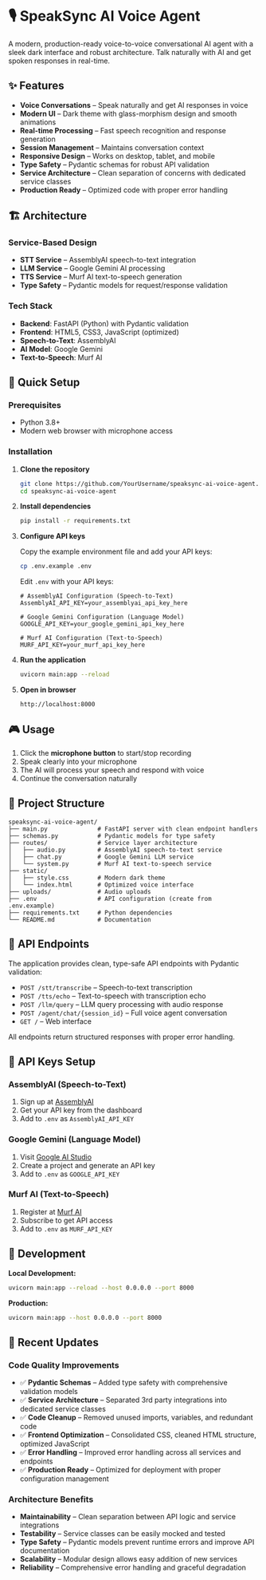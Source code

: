  # 🎙️ SpeakSync AI Voice Agent

 A modern, production-ready voice-to-voice conversational AI agent with a sleek dark interface and robust architecture. Talk naturally with AI and get spoken responses in real-time.

 ## ✨ Features

 - **Voice Conversations** – Speak naturally and get AI responses in voice
 - **Modern UI** – Dark theme with glass-morphism design and smooth animations
 - **Real-time Processing** – Fast speech recognition and response generation
 - **Session Management** – Maintains conversation context
 - **Responsive Design** – Works on desktop, tablet, and mobile
 - **Type Safety** – Pydantic schemas for robust API validation
 - **Service Architecture** – Clean separation of concerns with dedicated service classes
 - **Production Ready** – Optimized code with proper error handling

 ## 🏗️ Architecture

 ### Service-Based Design
 - **STT Service** – AssemblyAI speech-to-text integration
 - **LLM Service** – Google Gemini AI processing
 - **TTS Service** – Murf AI text-to-speech generation
 - **Type Safety** – Pydantic models for request/response validation

 ### Tech Stack
 - **Backend**: FastAPI (Python) with Pydantic validation
 - **Frontend**: HTML5, CSS3, JavaScript (optimized)
 - **Speech-to-Text**: AssemblyAI
 - **AI Model**: Google Gemini
 - **Text-to-Speech**: Murf AI

 ## 🚀 Quick Setup

 ### Prerequisites
 - Python 3.8+
 - Modern web browser with microphone access

 ### Installation

 1. **Clone the repository**
    ```bash
    git clone https://github.com/YourUsername/speaksync-ai-voice-agent.git
    cd speaksync-ai-voice-agent
    ```

 2. **Install dependencies**
    ```bash
    pip install -r requirements.txt
    ```

 3. **Configure API keys**

    Copy the example environment file and add your API keys:
    ```bash
    cp .env.example .env
    ```

    Edit `.env` with your API keys:
    ```env
    # AssemblyAI Configuration (Speech-to-Text)
    AssemblyAI_API_KEY=your_assemblyai_api_key_here

    # Google Gemini Configuration (Language Model)
    GOOGLE_API_KEY=your_google_gemini_api_key_here

    # Murf AI Configuration (Text-to-Speech)
    MURF_API_KEY=your_murf_api_key_here
    ```

 4. **Run the application**
    ```bash
    uvicorn main:app --reload
    ```

 5. **Open in browser**
    ```
    http://localhost:8000
    ```

 ## 🎮 Usage

 1. Click the **microphone button** to start/stop recording
 2. Speak clearly into your microphone
 3. The AI will process your speech and respond with voice
 4. Continue the conversation naturally

 ## 📁 Project Structure

 ```
 speaksync-ai-voice-agent/
 ├── main.py              # FastAPI server with clean endpoint handlers
 ├── schemas.py           # Pydantic models for type safety
 ├── routes/              # Service layer architecture
 │   ├── audio.py         # AssemblyAI speech-to-text service
 │   ├── chat.py          # Google Gemini LLM service
 │   └── system.py        # Murf AI text-to-speech service
 ├── static/
 │   ├── style.css        # Modern dark theme
 │   └── index.html       # Optimized voice interface
 ├── uploads/             # Audio uploads
 ├── .env                 # API configuration (create from .env.example)
 ├── requirements.txt     # Python dependencies
 └── README.md            # Documentation
 ```

 ## 🔧 API Endpoints

 The application provides clean, type-safe API endpoints with Pydantic validation:

 - `POST /stt/transcribe` – Speech-to-text transcription
 - `POST /tts/echo` – Text-to-speech with transcription echo
 - `POST /llm/query` – LLM query processing with audio response
 - `POST /agent/chat/{session_id}` – Full voice agent conversation
 - `GET /` – Web interface

 All endpoints return structured responses with proper error handling.

 ## 🔑 API Keys Setup

 ### AssemblyAI (Speech-to-Text)
 1. Sign up at [AssemblyAI](https://www.assemblyai.com/)
 2. Get your API key from the dashboard
 3. Add to `.env` as `AssemblyAI_API_KEY`

 ### Google Gemini (Language Model)
 1. Visit [Google AI Studio](https://makersuite.google.com/app/apikey)
 2. Create a project and generate an API key
 3. Add to `.env` as `GOOGLE_API_KEY`

 ### Murf AI (Text-to-Speech)
 1. Register at [Murf AI](https://murf.ai/)
 2. Subscribe to get API access
 3. Add to `.env` as `MURF_API_KEY`

 ## 🚀 Development

 **Local Development:**
 ```bash
 uvicorn main:app --reload --host 0.0.0.0 --port 8000
 ```

 **Production:**
 ```bash
 uvicorn main:app --host 0.0.0.0 --port 8000
 ```

 ## 🎯 Recent Updates

 ### Code Quality Improvements
 - ✅ **Pydantic Schemas** – Added type safety with comprehensive validation models
 - ✅ **Service Architecture** – Separated 3rd party integrations into dedicated service classes
 - ✅ **Code Cleanup** – Removed unused imports, variables, and redundant code
 - ✅ **Frontend Optimization** – Consolidated CSS, cleaned HTML structure, optimized JavaScript
 - ✅ **Error Handling** – Improved error handling across all services and endpoints
 - ✅ **Production Ready** – Optimized for deployment with proper configuration management

 ### Architecture Benefits
 - **Maintainability** – Clean separation between API logic and service integrations
 - **Testability** – Service classes can be easily mocked and tested
 - **Type Safety** – Pydantic models prevent runtime errors and improve API documentation
 - **Scalability** – Modular design allows easy addition of new services
 - **Reliability** – Comprehensive error handling and graceful degradation